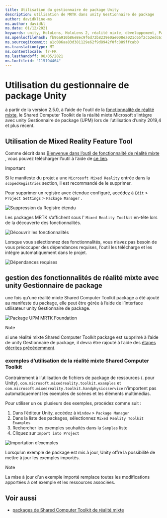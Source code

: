 ```yaml
---
title: Utilisation du gestionnaire de package Unity
description: utilisation de MRTK dans unity Gestionnaire de package
author: davidkline-ms
ms.author: davidkl
ms.date: 01/12/2021
keywords: unity, HoloLens, HoloLens 2, réalité mixte, développement, Packages MRTK,
ms.openlocfilehash: fb96a910b86e8ec9f6d73b8239e0ae008ea021c65f2c52edc613d2fe02719e58
ms.sourcegitcommit: a1c086aa83d381129e62f9d8942f0fc889ffcab0
ms.translationtype: MT
ms.contentlocale: fr-FR
ms.lasthandoff: 08/05/2021
ms.locfileid: "115194464"
---
```

# <a name="using-the-unity-package-manager"></a>Utilisation du gestionnaire de package Unity

à partir de la version 2.5.0, à l’aide de l’outil de la [fonctionnalité de réalité mixte](/windows/mixed-reality/develop/unity/welcome-to-mr-feature-tool), le Shared Computer Toolkit de la réalité mixte Microsoft s’intègre avec unity Gestionnaire de package (UPM) lors de l’utilisation d’unity 2019,4 et plus récent.

## <a name="using-the-mixed-reality-feature-tool"></a>Utilisation de Mixed Reality Feature Tool

Comme décrit dans [Bienvenue dans l’outil de fonctionnalité de réalité mixte](/windows/mixed-reality/develop/unity/welcome-to-mr-feature-tool) , vous pouvez télécharger l’outil à l’aide de [ce lien](https://aka.ms/MRFeatureTool).

> [!IMPORTANT]
> Si le manifeste du projet a une `Microsoft Mixed Reality` entrée dans la `scopedRegistries` section, il est recommandé de le supprimer.
>
> Pour supprimer un registre avec étendue configuré, accédez à `Edit`  >  `Project Settings`  >  `Package Manager` .
>
> ![Suppression du Registre étendu](../features/images/packaging/RemoveScopedRegistry.png)

Les packages MRTK s’affichent sous l' `Mixed Reality Toolkit` en-tête lors de la découverte des fonctionnalités.

![Découvrir les fonctionnalités](../features/images/packaging/DiscoverFeatures.png)

Lorsque vous sélectionnez des fonctionnalités, vous n’avez pas besoin de vous préoccuper des dépendances requises, l’outil les télécharge et les intègre automatiquement dans le projet.

![Dépendances requises](../features/images/packaging/RequiredDependencies.png)

## <a name="managing-mixed-reality-features-with-the-unity-package-manager"></a>gestion des fonctionnalités de réalité mixte avec unity Gestionnaire de package

une fois qu’une réalité mixte Shared Computer Toolkit package a été ajouté au manifeste du package, elle peut être gérée à l’aide de l’interface utilisateur unity Gestionnaire de package.

![Package UPM MRTK Foundation](../features/images/packaging/MRTK_FoundationUPM.png)

> [!NOTE]
> si une réalité mixte Shared Computer Toolkit package est supprimé à l’aide de unity Gestionnaire de package, il devra être rajouté à l’aide des [étapes décrites précédemment](#using-the-mixed-reality-feature-tool).

### <a name="using-mixed-reality-toolkit-examples"></a>exemples d’utilisation de la réalité mixte Shared Computer Toolkit

Contrairement à l’utilisation de fichiers de package de ressources (. pour Unity), `com.microsoft.mixedreality.toolkit.examples` et `com.microsoft.mixedreality.toolkit.handphysicsservice` n’importent pas automatiquement les exemples de scènes et les éléments multimédias.

Pour utiliser un ou plusieurs des exemples, procédez comme suit :

1. Dans l’éditeur Unity, accédez à `Window` > `Package Manager`
1. Dans la liste des packages, sélectionnez `Mixed Reality Toolkit Examples`
1. Rechercher les exemples souhaités dans la `Samples` liste
1. Cliquez sur `Import into Project`

![Importation d’exemples](../features/images/packaging/MRTK_ExamplesUpm.png)

Lorsqu’un exemple de package est mis à jour, Unity offre la possibilité de mettre à jour les exemples importés.

> [!NOTE]
> La mise à jour d’un exemple importé remplace toutes les modifications apportées à cet exemple et les ressources associées.

## <a name="see-also"></a>Voir aussi

- [packages de Shared Computer Toolkit de réalité mixte](../packages/mrtk-packages.md)
